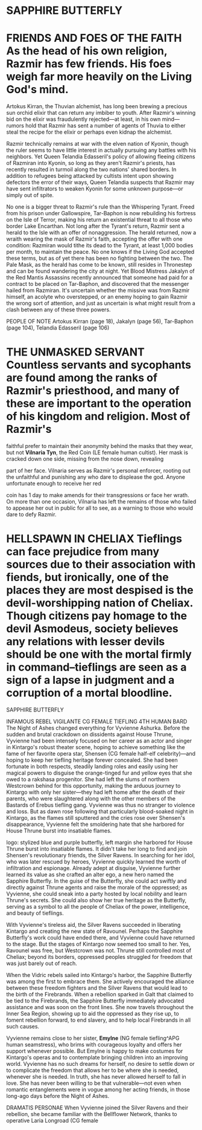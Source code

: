 # SAPPHIRE BUTTERFLY

# FRIENDS AND FOES OF THE FAITH As the head of his own religion, Razmir has few friends. His foes weigh far more heavily on the Living God's mind.

Artokus Kirran, the Thuvian alchemist, has long been brewing a precious sun orchid elixir that can return any imbiber to youth. After Razmir's winning bid on the elixir was fraudulently rejected—at least, in his own mind—rumors hold that Razmir has sent a number of agents of Thuvia to either steal the recipe for the elixir or perhaps even kidnap the alchemist.

Razmir technically remains at war with the elven nation of Kyonin, though the ruler seems to have little interest in actually pursuing any battles with his neighbors. Yet Queen Telandia Edasseril's policy of allowing fleeing citizens of Razmiran into Kyonin, so long as they aren't Razmir's priests, has recently resulted in turmoil along the two nations' shared borders. In addition to refugees being attacked by cultists intent upon showing defectors the error of their ways, Queen Telandia suspects that Razmir may have sent infiltrators to weaken Kyonin for some unknown purpose—or simply out of spite.

No one is a bigger threat to Razmir's rule than the Whispering Tyrant. Freed from his prison under Gallowspire, Tar-Baphon is now rebuilding his fortress on the Isle of Terror, making his return an existential threat to all those who border Lake Encarthan. Not long after the Tyrant's return, Razmir sent a herald to the Isle with an offer of nonaggression. The herald returned, now a wraith wearing the mask of Razmir's faith, accepting the offer with one condition: Razmiran would tithe its dead to the Tyrant, at least 1,000 bodies per month, to maintain the peace. No one knows if the Living God accepted these terms, but as of yet there has been no fighting between the two. The Pale Mask, as the herald has come to be known, still resides in Thronestep and can be found wandering the city at night. Yet Blood Mistress Jakalyn of the Red Mantis Assassins recently announced that someone had paid for a contract to be placed on Tar-Baphon, and discovered that the messenger hailed from Razmiran. It's uncertain whether the missive was from Razmir himself, an acolyte who overstepped, or an enemy hoping to gain Razmir the wrong sort of attention, and just as uncertain is what might result from a clash between any of these three powers.

PEOPLE OF NOTE Artokus Kirran (page 18), Jakalyn (page 56), Tar-Baphon (page 104), Telandia Edasseril (page 106)

# THE UNMASKED SERVANT Countless servants and sycophants are found among the ranks of Razmir's priesthood, and many of these are important to the operation of his kingdom and religion. Most of Razmir's

faithful prefer to maintain their anonymity behind the masks that they wear, but not **Vilnaria Tyn**, the Red Coin (LE female human cultist). Her mask is cracked down one side, missing from the nose down, revealing

part of her face. Vilnaria serves as Razmir's personal enforcer, rooting out the unfaithful and punishing any who dare to displease the god. Anyone unfortunate enough to receive her red

coin has 1 day to make amends for their transgressions or face her wrath. On more than one occasion, Vilnaria has left the remains of those who failed to appease her out in public for all to see, as a warning to those who would dare to defy Razmir.

# HELLSPAWN IN CHELIAX Tieflings can face prejudice from many sources due to their association with fiends, but ironically, one of the places they are most despised is the devil-worshipping nation of Cheliax. Though citizens pay homage to the devil Asmodeus, society believes any relations with lesser devils should be one with the mortal firmly in command–tieflings are seen as a sign of a lapse in judgment and a corruption of a mortal bloodline.

SAPPHIRE BUTTERFLY

INFAMOUS REBEL VIGILANTE CG FEMALE TIEFLING 4TH HUMAN BARD The Night of Ashes changed everything for Vyvienne Ashurka. Before the sudden and brutal crackdown on dissidents against House Thrune, Vyvienne had been intensely focused on her career as an actor and singer in Kintargo's robust theater scene, hoping to achieve something like the fame of her favorite opera star, Shensen (CG female half-elf celebrity)—and hoping to keep her tiefling heritage forever concealed. She had been fortunate in both respects, steadily landing roles and easily using her magical powers to disguise the orange-tinged fur and yellow eyes that she owed to a rakshasa progenitor. She had left the slums of northern Westcrown behind for this opportunity, making the arduous journey to Kintargo with only her sister—they had left home after the death of their parents, who were slaughtered along with the other members of the Bastards of Erebus tiefling gang. Vyvienne was thus no stranger to violence and loss. But as dawn rose following that particularly blood-soaked night in Kintargo, as the flames still sputtered and the cries rose over Shensen's disappearance, Vyvienne felt the smoldering hate that she harbored for House Thrune burst into insatiable flames.

logo: stylized blue and purple butterfly, left margin she harbored for House Thrune burst into insatiable flames. It didn't take her long to find and join Shensen's revolutionary friends, the Silver Ravens. In searching for her idol, who was later rescued by heroes, Vyvienne quickly learned the worth of infiltration and espionage. Already adept at disguise, Vyvienne further learned its value as she crafted an alter ego, a new hero named the Sapphire Butterfly. In the guise of the Butterfly, she could act swiftly and directly against Thrune agents and raise the morale of the oppressed; as Vyvienne, she could sneak into a party hosted by local nobility and learn Thrune's secrets. She could also show her true heritage as the Butterfly, serving as a symbol to all the people of Cheliax of the power, intelligence, and beauty of tieflings.

With Vyvienne's tireless aid, the Silver Ravens succeeded in liberating Kintargo and creating the new state of Ravounel. Perhaps the Sapphire Butterfly's work could have ended there, and Vyvienne could have returned to the stage. But the stages of Kintargo now seemed too small to her. Yes, Ravounel was free, but Westcrown was not. Thrune still controlled most of Cheliax; beyond its borders, oppressed peoples struggled for freedom that was just barely out of reach.

When the Vidric rebels sailed into Kintargo's harbor, the Sapphire Butterfly was among the first to embrace them. She actively encouraged the alliance between these freedom fighters and the Silver Ravens that would lead to the birth of the Firebrands. When a rebellion sparked in Galt that claimed to be tied to the Firebrands, the Sapphire Butterfly immediately advocated assistance and was soon on the front lines. She now travels throughout the Inner Sea Region, showing up to aid the oppressed as they rise up, to foment rebellion forward, to end slavery, and to help local Firebrands in all such causes.

Vyvienne remains close to her sister, **Emylne** (NG female tiefling^APG human seamstress), who brims with courageous loyalty and offers her support whenever possible. But Emylne is happy to make costumes for Kintargo's operas and to contemplate bringing children into an improving world. Vyvienne has no such dreams for herself, no desire to settle down or to complicate the freedom that allows her to be where she is needed, whenever she is needed. In truth, she has never allowed herself to fall in love. She has never been willing to be that vulnerable—not even when romantic entanglements were in vogue among her acting friends, in those long-ago days before the Night of Ashes.

DRAMATIS PERSONAE When Vyvienne joined the Silver Ravens and their rebellion, she became familiar with the Bellflower Network, thanks to operative Laria Longroad (CG female